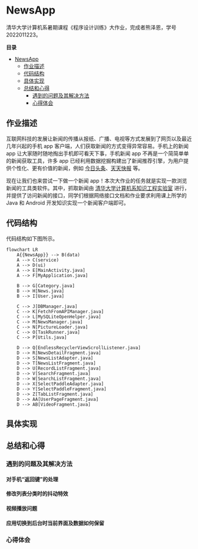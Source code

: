 # NewsApp

清华大学计算机系暑期课程《程序设计训练》大作业，完成者熊泽恩，学号 2022011223。

**目录**
- [NewsApp](#newsapp)
  - [作业描述](#作业描述)
  - [代码结构](#代码结构)
  - [具体实现](#具体实现)
  - [总结和心得](#总结和心得)
    - [遇到的问题及其解决方法](#遇到的问题及其解决方法)
    - [心得体会](#心得体会)

## 作业描述

互联网科技的发展让新闻的传播从报纸、广播、电视等方式发展到了网页以及最近几年兴起的手机 app 客户端，人们获取新闻的方式变得异常容易。手机上的新闻 app 让大家随时随地掏出手机即可看天下事，手机新闻 app 不再是一个简简单单的新闻获取工具，许多 app 已经利用数据挖掘构建出了新闻推荐引擎，为用户提供个性化、更有价值的新闻，例如 [今日头条](https://www.toutiao.com/)、[天天快报](http://www.ttkbao.com/) 等。

现在让我们也来尝试一下做一个新闻 app！本次大作业的任务就是实现一款浏览新闻的工具类软件。其中，抓取新闻由 [清华大学计算机系知识工程实验室](https://keg.cs.tsinghua.edu.cn/) 进行，并提供了访问新闻的接口，同学们根据网络接口文档和作业要求利用课上所学的 Java 和 Android 开发知识实现一个新闻客户端即可。

## 代码结构

代码结构如下图所示。

```mermaid
flowchart LR
    A{{NewsApp}} --> B(data)
    A --> C(service)
    A --> D(ui)
    A --> E[MainActivity.java]
    A --> F[MyApplication.java]

    B --> G[Category.java]
    B --> H[News.java]
    B --> I[User.java]

    C --> J[DBManager.java]
    C --> K[FetchFromAPIManager.java]
    C --> L[MySQLiteOpenHelper.java]
    C --> M[NewsManager.java]
    C --> N[PictureLoader.java]
    C --> O[TaskRunner.java]
    C --> P[Utils.java]

    D --> Q[EndlessRecyclerViewScrollListener.java]
    D --> R[NewsDetailFragment.java]
    D --> S[NewsListAdapter.java]
    D --> T[NewsListFragment.java]
    D --> U[RecordListFragment.java]
    D --> V[SearchFragment.java]
    D --> W[SearchListFragment.java]
    D --> X[SelectPaddleAdapter.java]
    D --> Y[SelectPaddleFragment.java]
    D --> Z[TabListFragment.java]
    D --> AA[UserPageFragment.java]
    D --> AB[VideoFragment.java]
```

## 具体实现



## 总结和心得

### 遇到的问题及其解决方法

#### 对手机“返回键”的处理

#### 修改列表分类时的抖动特效

#### 视频播放问题

#### 应用切换到后台时当前界面及数据如何保留

#### 

### 心得体会


